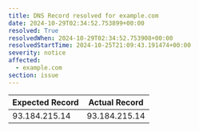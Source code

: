 ```yaml
---
title: DNS Record resolved for example.com
date: 2024-10-29T02:34:52.753899+00:00
resolved: True
resolvedWhen: 2024-10-29T02:34:52.753908+00:00
resolvedStartTime: 2024-10-25T21:09:43.191474+00:00
severity: notice
affected:
  - example.com
section: issue
---
```


| Expected Record  | Actual Record  |
|------------------|----------------|
| 93.184.215.14 | 93.184.215.14 |
